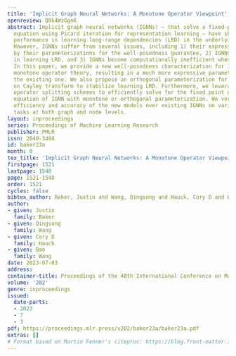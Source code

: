 ```yaml
---
title: 'Implicit Graph Neural Networks: A Monotone Operator Viewpoint'
openreview: Q8k4WzGgnK
abstract: Implicit graph neural networks (IGNNs) – that solve a fixed-point equilibrium
  equation using Picard iteration for representation learning – have shown remarkable
  performance in learning long-range dependencies (LRD) in the underlying graphs.
  However, IGNNs suffer from several issues, including 1) their expressivity is limited
  by their parameterizations for the well-posedness guarantee, 2) IGNNs are unstable
  in learning LRD, and 3) IGNNs become computationally inefficient when learning LRD.
  In this paper, we provide a new well-posedness characterization for IGNNs leveraging
  monotone operator theory, resulting in a much more expressive parameterization than
  the existing one. We also propose an orthogonal parameterization for IGNN based
  on Cayley transform to stabilize learning LRD. Furthermore, we leverage Anderson-accelerated
  operator splitting schemes to efficiently solve for the fixed point of the equilibrium
  equation of IGNN with monotone or orthogonal parameterization. We verify the computational
  efficiency and accuracy of the new models over existing IGNNs on various graph learning
  tasks at both graph and node levels.
layout: inproceedings
series: Proceedings of Machine Learning Research
publisher: PMLR
issn: 2640-3498
id: baker23a
month: 0
tex_title: 'Implicit Graph Neural Networks: A Monotone Operator Viewpoint'
firstpage: 1521
lastpage: 1548
page: 1521-1548
order: 1521
cycles: false
bibtex_author: Baker, Justin and Wang, Qingsong and Hauck, Cory D and Wang, Bao
author:
- given: Justin
  family: Baker
- given: Qingsong
  family: Wang
- given: Cory D
  family: Hauck
- given: Bao
  family: Wang
date: 2023-07-03
address: 
container-title: Proceedings of the 40th International Conference on Machine Learning
volume: '202'
genre: inproceedings
issued:
  date-parts:
  - 2023
  - 7
  - 3
pdf: https://proceedings.mlr.press/v202/baker23a/baker23a.pdf
extras: []
# Format based on Martin Fenner's citeproc: https://blog.front-matter.io/posts/citeproc-yaml-for-bibliographies/
---
```

